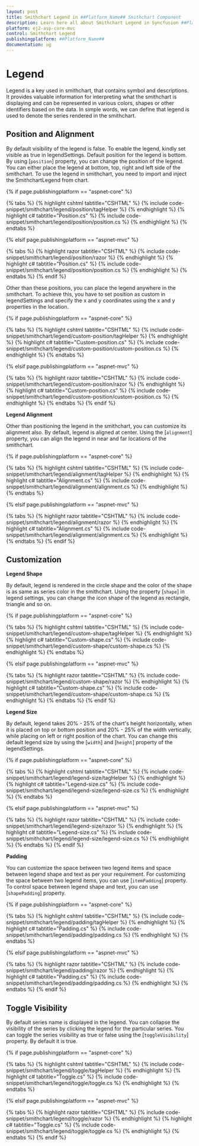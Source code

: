 ```yaml
---
layout: post
title: Smithchart Legend in ##Platform_Name## Smithchart Component
description: Learn here all about Smithchart Legend in Syncfusion ##Platform_Name## Smithchart component and more.
platform: ej2-asp-core-mvc
control: Smithchart Legend
publishingplatform: ##Platform_Name##
documentation: ug
---
```



<!-- markdownlint-disable MD036 -->

# Legend

Legend is a key used in smithchart, that contains symbol and descriptions. It provides valuable information for interpreting what the smithchart is displaying and can be represented in various colors, shapes or other identifiers based on the data. In simple words, we can define that legend is used to denote the series rendered in the smithchart.

## Position and Alignment

By default visibility of the legend is false. To enable the legend, kindly set visible as true in legendSettings. Default position for the legend is bottom. By using [`position`] property, you can change the position of the legend. You can either place the legend at bottom, top, right and left side of the smithchart. To use the legend in smithchart, you need to import and inject the SmithchartLegend from chart.

{% if page.publishingplatform == "aspnet-core" %}

{% tabs %}
{% highlight cshtml tabtitle="CSHTML" %}
{% include code-snippet/smithchart/legend/position/tagHelper %}
{% endhighlight %}
{% highlight c# tabtitle="Position.cs" %}
{% include code-snippet/smithchart/legend/position/position.cs %}
{% endhighlight %}
{% endtabs %}

{% elsif page.publishingplatform == "aspnet-mvc" %}

{% tabs %}
{% highlight razor tabtitle="CSHTML" %}
{% include code-snippet/smithchart/legend/position/razor %}
{% endhighlight %}
{% highlight c# tabtitle="Position.cs" %}
{% include code-snippet/smithchart/legend/position/position.cs %}
{% endhighlight %}
{% endtabs %}
{% endif %}



Other than these positions, you can place the legend anywhere in the smithchart. To achieve this, you have to set position as custom in legendSettings and specify the x and y coordinates using the x and y properties in the location.

{% if page.publishingplatform == "aspnet-core" %}

{% tabs %}
{% highlight cshtml tabtitle="CSHTML" %}
{% include code-snippet/smithchart/legend/custom-position/tagHelper %}
{% endhighlight %}
{% highlight c# tabtitle="Custom-position.cs" %}
{% include code-snippet/smithchart/legend/custom-position/custom-position.cs %}
{% endhighlight %}
{% endtabs %}

{% elsif page.publishingplatform == "aspnet-mvc" %}

{% tabs %}
{% highlight razor tabtitle="CSHTML" %}
{% include code-snippet/smithchart/legend/custom-position/razor %}
{% endhighlight %}
{% highlight c# tabtitle="Custom-position.cs" %}
{% include code-snippet/smithchart/legend/custom-position/custom-position.cs %}
{% endhighlight %}
{% endtabs %}
{% endif %}



**Legend Alignment**

Other than positioning the legend in the smithchart, you can customize its alignment also. By default, legend is aligned at center. Using the [`alignment`] property, you can align the legend in near and far locations of the smithchart.

{% if page.publishingplatform == "aspnet-core" %}

{% tabs %}
{% highlight cshtml tabtitle="CSHTML" %}
{% include code-snippet/smithchart/legend/alignment/tagHelper %}
{% endhighlight %}
{% highlight c# tabtitle="Alignment.cs" %}
{% include code-snippet/smithchart/legend/alignment/alignment.cs %}
{% endhighlight %}
{% endtabs %}

{% elsif page.publishingplatform == "aspnet-mvc" %}

{% tabs %}
{% highlight razor tabtitle="CSHTML" %}
{% include code-snippet/smithchart/legend/alignment/razor %}
{% endhighlight %}
{% highlight c# tabtitle="Alignment.cs" %}
{% include code-snippet/smithchart/legend/alignment/alignment.cs %}
{% endhighlight %}
{% endtabs %}
{% endif %}



## Customization

**Legend Shape**

By default, legend is rendered in the circle shape and the color of the shape is as same as series color in the smithchart. Using the property [`shape`] in legend settings, you can change the icon shape of the legend as rectangle, triangle and so on.

{% if page.publishingplatform == "aspnet-core" %}

{% tabs %}
{% highlight cshtml tabtitle="CSHTML" %}
{% include code-snippet/smithchart/legend/custom-shape/tagHelper %}
{% endhighlight %}
{% highlight c# tabtitle="Custom-shape.cs" %}
{% include code-snippet/smithchart/legend/custom-shape/custom-shape.cs %}
{% endhighlight %}
{% endtabs %}

{% elsif page.publishingplatform == "aspnet-mvc" %}

{% tabs %}
{% highlight razor tabtitle="CSHTML" %}
{% include code-snippet/smithchart/legend/custom-shape/razor %}
{% endhighlight %}
{% highlight c# tabtitle="Custom-shape.cs" %}
{% include code-snippet/smithchart/legend/custom-shape/custom-shape.cs %}
{% endhighlight %}
{% endtabs %}
{% endif %}



**Legend Size**

By default, legend takes 20% - 25% of the chart's height horizontally, when it is placed on top or bottom position and 20% - 25% of the width vertically, while placing on left or right position of the chart. You can change this default legend size by using the [`width`] and [`height`] property of the legendSettings.

{% if page.publishingplatform == "aspnet-core" %}

{% tabs %}
{% highlight cshtml tabtitle="CSHTML" %}
{% include code-snippet/smithchart/legend/legend-size/tagHelper %}
{% endhighlight %}
{% highlight c# tabtitle="Legend-size.cs" %}
{% include code-snippet/smithchart/legend/legend-size/legend-size.cs %}
{% endhighlight %}
{% endtabs %}

{% elsif page.publishingplatform == "aspnet-mvc" %}

{% tabs %}
{% highlight razor tabtitle="CSHTML" %}
{% include code-snippet/smithchart/legend/legend-size/razor %}
{% endhighlight %}
{% highlight c# tabtitle="Legend-size.cs" %}
{% include code-snippet/smithchart/legend/legend-size/legend-size.cs %}
{% endhighlight %}
{% endtabs %}
{% endif %}



**Padding**

You can customize the space between two legend items and space between legend shape and text as per your requirement. For customizing the space between two legend items, you can use [`itemPadding`] property. To control space between legend shape and text, you can use [`shapePadding`] property.

{% if page.publishingplatform == "aspnet-core" %}

{% tabs %}
{% highlight cshtml tabtitle="CSHTML" %}
{% include code-snippet/smithchart/legend/padding/tagHelper %}
{% endhighlight %}
{% highlight c# tabtitle="Padding.cs" %}
{% include code-snippet/smithchart/legend/padding/padding.cs %}
{% endhighlight %}
{% endtabs %}

{% elsif page.publishingplatform == "aspnet-mvc" %}

{% tabs %}
{% highlight razor tabtitle="CSHTML" %}
{% include code-snippet/smithchart/legend/padding/razor %}
{% endhighlight %}
{% highlight c# tabtitle="Padding.cs" %}
{% include code-snippet/smithchart/legend/padding/padding.cs %}
{% endhighlight %}
{% endtabs %}
{% endif %}



## Toggle Visibility

By default series name is displayed in the legend. You can collapse the visibility of the series by clicking the legend for the particular series. You can toggle the series visibility as true or false using the [`toggleVisibility`] property. By default it is true.

{% if page.publishingplatform == "aspnet-core" %}

{% tabs %}
{% highlight cshtml tabtitle="CSHTML" %}
{% include code-snippet/smithchart/legend/toggle/tagHelper %}
{% endhighlight %}
{% highlight c# tabtitle="Toggle.cs" %}
{% include code-snippet/smithchart/legend/toggle/toggle.cs %}
{% endhighlight %}
{% endtabs %}

{% elsif page.publishingplatform == "aspnet-mvc" %}

{% tabs %}
{% highlight razor tabtitle="CSHTML" %}
{% include code-snippet/smithchart/legend/toggle/razor %}
{% endhighlight %}
{% highlight c# tabtitle="Toggle.cs" %}
{% include code-snippet/smithchart/legend/toggle/toggle.cs %}
{% endhighlight %}
{% endtabs %}
{% endif %}

